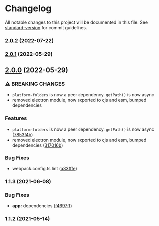 # Changelog

All notable changes to this project will be documented in this file. See [standard-version](https://github.com/conventional-changelog/standard-version) for commit guidelines.

### [2.0.2](https://github.com/dreamnettech/monorepo/compare/app-v2.0.1...app-v2.0.2) (2022-07-22)

### [2.0.1](https://github.com/dreamnettech/monorepo/compare/app-v2.0.0...app-v2.0.1) (2022-05-29)

## [2.0.0](https://github.com/dreamnettech/monorepo/compare/app-v1.1.3...app-v2.0.0) (2022-05-29)


### ⚠ BREAKING CHANGES

* `platform-folders` is now a peer dependency. `getPath()` is now async
* removed electron module, now exported to cjs and esm, bumped dependencies

### Features

* `platform-folders` is now a peer dependency. `getPath()` is now async ([7853f4b](https://github.com/dreamnettech/monorepo/commit/7853f4be86a5e398a2d0011eb583a2e3ec23807f))
* removed electron module, now exported to cjs and esm, bumped dependencies ([317016b](https://github.com/dreamnettech/monorepo/commit/317016b65687843154c7b28b3de4baec667c37cf))


### Bug Fixes

* webpack.config.ts lint ([a33fffe](https://github.com/dreamnettech/monorepo/commit/a33fffe4a42f2d491a095d357ddc03eec60b91bf))

### 1.1.3 (2021-06-08)


### Bug Fixes

* **app:** dependencies ([f4697ff](https://github.com/dreamnettech/monorepo/commit/f4697ff35b9e31c581fc4721816b83a6ac19ad48))

### 1.1.2 (2021-05-14)
